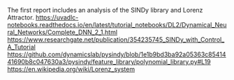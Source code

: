 The first report includes an analysis of the SINDy library and Lorenz Attractor. 
https://uvadlc-notebooks.readthedocs.io/en/latest/tutorial_notebooks/DL2/Dynamical_Neural_Networks/Complete_DNN_2_1.html
https://www.researchgate.net/publication/354235745_SINDy_with_Control_A_Tutorial
https://github.com/dynamicslab/pysindy/blob/1e1b9bd3ba92a05363c8541441690b8c047630a3/pysindy/feature_library/polynomial_library.py#L19
https://en.wikipedia.org/wiki/Lorenz_system
